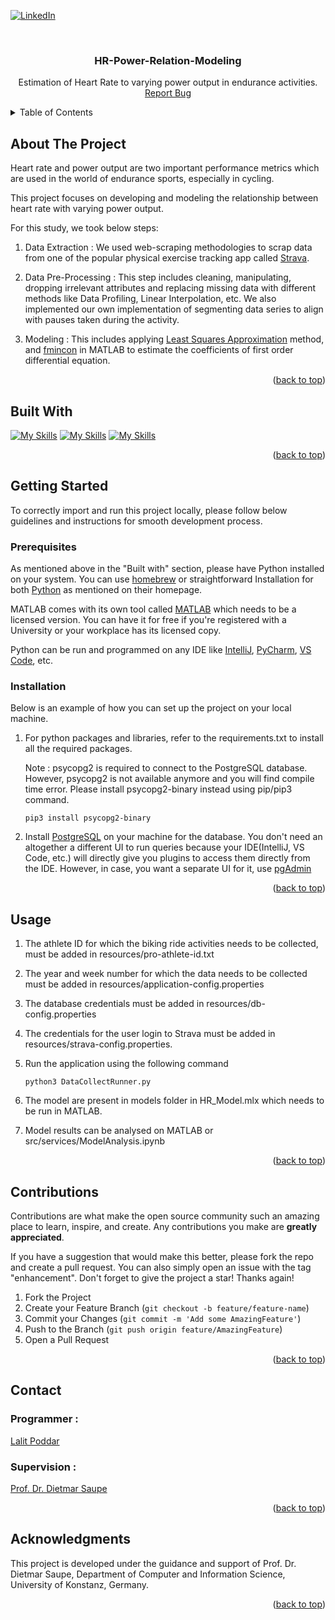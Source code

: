  <a name="readme-top"></a> 
  
[![LinkedIn][linkedin-shield]][linkedin-url]

<br />
<div style="text-align: center;">
  <h3 align="center">HR-Power-Relation-Modeling</h3>
  <p align="center">
    Estimation of Heart Rate to varying power output in endurance activities.
    <br />
    <a href="https://github.com/lalitpo/hr-power-analysis/issues">Report Bug</a> 
  </p>
</div>


<!-- TABLE OF CONTENTS -->
<details>
  <summary>Table of Contents</summary>
  <ol>
    <li>
      <a href="#about-the-project">About The Project</a>
    </li>
    <li><a href="#built-with">Built With</a></li>
    <li>
      <a href="#getting-started">Getting Started</a>
      <ul>
        <li><a href="#prerequisites">Prerequisites</a></li>
        <li><a href="#installation">Installation</a></li>
      </ul>
    </li>
    <li><a href="#contact">Contact</a></li>
    <li><a href="#acknowledgments">Acknowledgments</a></li>
  </ol>
</details>



<!-- ABOUT THE PROJECT -->
## About The Project

Heart rate and power output are two important performance metrics which are used in the world of endurance sports, especially in cycling.

This project focuses on developing and modeling the relationship between heart rate with varying power output.

For this study, we took below steps:

1. Data Extraction : We used web-scraping methodologies to scrap data from one of the 
    popular physical exercise tracking app called [Strava](https://www.strava.com).


2. Data Pre-Processing : This  step includes cleaning, manipulating, dropping irrelevant attributes and replacing missing data with different methods like Data Profiling, Linear Interpolation, etc.
    We also implemented our own implementation of segmenting data series to align with pauses taken during the activity.

3. Modeling : This includes applying [Least Squares Approximation](https://de.mathworks.com/help/matlab/ref/lsqr.html) method, and [fmincon](https://de.mathworks.com/help/optim/ug/fmincon.html) in MATLAB
    to estimate the coefficients of first order differential equation.


<p align="right">(<a href="#readme-top">back to top</a>)</p>



## Built With

[![My Skills](https://skillicons.dev/icons?i=python)](https://www.python.org/)
[![My Skills](https://skillicons.dev/icons?i=matlab)](https://www.mathworks.com/products/matlab.html)
[![My Skills](https://skillicons.dev/icons?i=postgres)](https://www.postgresql.org/)


<p align="right">(<a href="#readme-top">back to top</a>)</p>



## Getting Started
To correctly import and run this project locally, please follow below guidelines and instructions for smooth development process.

### Prerequisites
As mentioned above in the "Built with" section, please have Python installed on your system.
You can use [homebrew](https://brew.sh) or straightforward Installation for both [Python](https://www.python.org/) as mentioned on their homepage.

MATLAB comes with its own tool called [MATLAB](https://matlab.mathworks.com) which needs to be a licensed version.
You can have it for free if you're registered with a University or your workplace has its licensed copy.

Python can be run and programmed on any IDE like [IntelliJ](https://www.jetbrains.com/idea/), [PyCharm](https://www.jetbrains.com/pycharm/), [VS Code](https://code.visualstudio.com), etc.

### Installation

Below is an example of how you can set up the project on your local machine.

1. For python packages and libraries, refer to the requirements.txt to install all the required packages. 

    Note : psycopg2 is required to connect to the PostgreSQL database. However, psycopg2 is not available anymore and you will find compile time error.
    Please install psycopg2-binary instead using pip/pip3 command. 

    ```
    pip3 install psycopg2-binary
    ```

2. Install [PostgreSQL](https://www.postgresql.org) on your machine for the database. You don't need an altogether a different UI to run queries because your IDE(IntelliJ, VS Code, etc.) will directly give you plugins to access them directly from the IDE.
    However, in case, you want a separate UI for it, use [pgAdmin](https://www.pgadmin.org)

<p align="right">(<a href="#readme-top">back to top</a>)</p>

## Usage

1. The athlete ID for which the biking ride activities needs to be collected, must be added in resources/pro-athlete-id.txt
2. The year and week number for which the data needs to be collected must be added in resources/application-config.properties
3. The database credentials must be added in resources/db-config.properties
4. The credentials for the user login to Strava must be added in resources/strava-config.properties. 
4. Run the application using the following command

    ```
    python3 DataCollectRunner.py
    ```
 
5. The model are present in models folder in HR_Model.mlx which needs to be run in MATLAB.
6. Model results can be analysed on MATLAB or src/services/ModelAnalysis.ipynb

<p align="right">(<a href="#readme-top">back to top</a>)</p>


## Contributions

Contributions are what make the open source community such an amazing place to learn, inspire, and create. Any contributions you make are **greatly appreciated**.

If you have a suggestion that would make this better, please fork the repo and create a pull request. You can also simply open an issue with the tag "enhancement".
Don't forget to give the project a star! Thanks again!

1. Fork the Project
2. Create your Feature Branch (`git checkout -b feature/feature-name`)
3. Commit your Changes (`git commit -m 'Add some AmazingFeature'`)
4. Push to the Branch (`git push origin feature/AmazingFeature`)
5. Open a Pull Request

<p align="right">(<a href="#readme-top">back to top</a>)</p>


## Contact
### Programmer :
[Lalit Poddar](https://www.linkedin.com/in/lalit-poddar/)

### Supervision :
[Prof. Dr. Dietmar Saupe](https://www.mmsp.uni-konstanz.de/people/overview/prof-dr-dietmar-saupe/)
<p align="right">(<a href="#readme-top">back to top</a>)</p>

## Acknowledgments

This project is developed under the guidance and support of Prof. Dr. Dietmar Saupe, Department of Computer and Information Science, University of Konstanz, Germany.

<p align="right">(<a href="#readme-top">back to top</a>)</p>



<!-- MARKDOWN LINKS & IMAGES -->
<!-- https://www.markdownguide.org/basic-syntax/#reference-style-links --> 
[linkedin-shield]: https://img.shields.io/badge/-LinkedIn-black.svg?style=for-the-badge&logo=linkedin&colorB=555
[linkedin-url]: https://www.linkedin.com/in/lalit-poddar/
[Python]: https://www.python.org/static/img/python-logo@2x.png
[python-url]: https://www.python.org/
[R]: https://www.r-project.org/Rlogo.png
[R-url]: https://www.r-project.org/
[Matlab]: https://play-lh.googleusercontent.com/UB0D2bAS6M4gGtaXPbhD8zK6bRrw_KkTeNMuZ_fkx32WC_OPPeQcKmH7AiID41xDc2k=w480-h960
[matlab-url]: https://in.mathworks.com/products/matlab.html/


